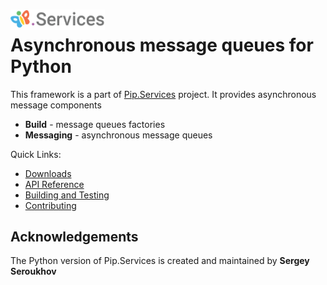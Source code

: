 # <img src="https://github.com/pip-services/pip-services/raw/master/design/Logo.png" alt="Pip.Services Logo" style="max-width:30%"> <br/> Asynchronous message queues for Python

This framework is a part of [Pip.Services](https://github.com/pip-services/pip-services) project.
It provides asynchronous message components 

- **Build** - message queues factories
- **Messaging** - asynchronous message queues

Quick Links:

* [Downloads](https://github.com/pip-services3-python/pip-services3-messaging-python/blob/master/doc/Downloads.md)
* [API Reference](https://pip-services3-python.github.io/pip-services3-messaging-python/index.html)
* [Building and Testing](https://github.com/pip-services3-python/pip-services3-messaging-python/blob/master/doc/Development.md)
* [Contributing](https://github.com/pip-services3-python/pip-services3-messaging-python/blob/master/doc/Development.md/#contrib)

## Acknowledgements

The Python version of Pip.Services is created and maintained by **Sergey Seroukhov**
